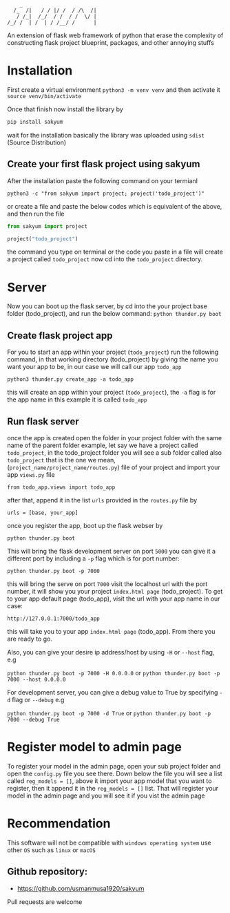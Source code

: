 
        _
      /_  /|   / / |/ /  / /\  /|
       / /_|  /_/  / /  / /  \/ |
    /_/ /  | /  | / /__/ /      |

An extension of flask web framework of python that erase the complexity of constructing flask project blueprint, packages, and other annoying stuffs

# Installation
First create a virtual environment `python3 -m venv venv` and then activate it `source venv/bin/activate`

Once that finish now install the library by

```py
pip install sakyum
```

wait for the installation basically the library was uploaded using `sdist` (Source Distribution)

## Create your first flask project using sakyum
After the installation paste the following command on your termianl

`python3 -c "from sakyum import project; project('todo_project')"`

or create a file and paste the below codes which is equivalent of the above, and then run the file

```python
from sakyum import project

project("todo_project")
```

the command you type on terminal or the code you paste in a file will create a project called `todo_project` now cd into the `todo_project` directory.


# Server
Now you can boot up the flask server, by cd into the your project base folder (todo_project), and run the below command:
`python thunder.py boot`


## Create flask project app
For you to start an app within your project (`todo_project`) run the following command, in that working directory (todo_project) by giving the name you want your app to be, in our case we will call our app `todo_app`

`python3 thunder.py create_app -a todo_app`

this will create an app within your project (`todo_project`), the `-a` flag is for the app name in this example it is called `todo_app`

## Run flask server
once the app is created open the folder in your project folder with the same name of the parent folder example, let say we have a project called `todo_project`, in the todo_project folder you will see a sub folder called also `todo_project` that is the one we mean, (`project_name/project_name/routes.py`) file of your project and import your app `views.py` file

`from todo_app.views import todo_app`

after that, append it in the list `urls` provided in the `routes.py` file by

`urls = [base, your_app]`

once you register the app, boot up the flask webser by

`python thunder.py boot`

This will bring the flask development server on port `5000` you can give it a different port by including a `-p` flag which is for port number:

`python thunder.py boot -p 7000`

this will bring the serve on port `7000` visit the localhost url with the port number, it will show you your project `index.html page` (todo_project). To get to your app default page (todo_app), visit the url with your app name in our case:

`http://127.0.0.1:7000/todo_app`

this will take you to your app `index.html page` (todo_app). From there you are ready to go.

Also, you can give your desire ip address/host by using `-H` or `--host` flag, e.g

`python thunder.py boot -p 7000 -H 0.0.0.0` or `python thunder.py boot -p 7000 --host 0.0.0.0`

For development server, you can give a debug value to True by specifying `-d` flag or `--debug` e.g

`python thunder.py boot -p 7000 -d True` or `python thunder.py boot -p 7000 --debug True`

# Register model to admin page
To register your model in the admin page, open your sub project folder and open the `config.py` file you see there. Down below the file you will see a list called `reg_models = []`, above it import your app model that you want to register, then it append it in the `reg_models = []` list. That will register your model in the admin page and you will see it if you vist the admin page

# Recommendation
This software will not be compatible with `windows operating system` use other `OS` such as `linux` or `macOS`

## Github repository:

- https://github.com/usmanmusa1920/sakyum

Pull requests are welcome
